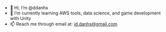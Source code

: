 - 👋 Hi, I’m @ddanhs
- 🌱 I’m currently learning AWS tools, data science, and game development with Unity
- 📫 Reach me through email at: id.danhs@gmail.com

